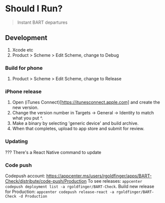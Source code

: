 # Should I Run?

> Instant BART departures

## Development

1. Xcode etc
2. Product > Scheme > Edit Scheme, change to Debug

### Build for phone

1. Product > Scheme > Edit Scheme, change to Release

### iPhone release

1. Open (iTunes Connect)[https://itunesconnect.apple.com] and create the new version.
2. Change the version number in Targets -> General -> Identity to match what you put ^.
3. Make a binary by selecting 'generic device' and build archive.
4. When that completes, upload to app store and submit for review.

### Updating

??? There's a React Native command to update

### Code push

Codepush account: https://appcenter.ms/users/rgoldfinger/apps/BART-Check/distribute/code-push/Production
To see releases: `appcenter codepush deployment list -a rgoldfinger/BART-Check`.
Build new release for Production: `appcenter codepush release-react -a rgoldfinger/BART-Check -d Production`
